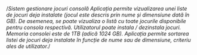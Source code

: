 /*Sistem gestionare jocuri consolă
Aplicația permite vizualizarea unei *liste de jocuri deja instalate* (jocul este descris prin nume și
dimensiune dată în GB). De asemenea, se poate vizualiza o listă cu toate jocurile disponibile
pentru consola respectivă. Utilizatorul poate instala / dezinstala jocuri. Memoria consolei este
de 1TB (adică 1024 GB). Aplicația permite sortarea listei de jocuri deja instalate în funcție de 
nume sau de dimensiune, criteriu ales de utilizator.*/
